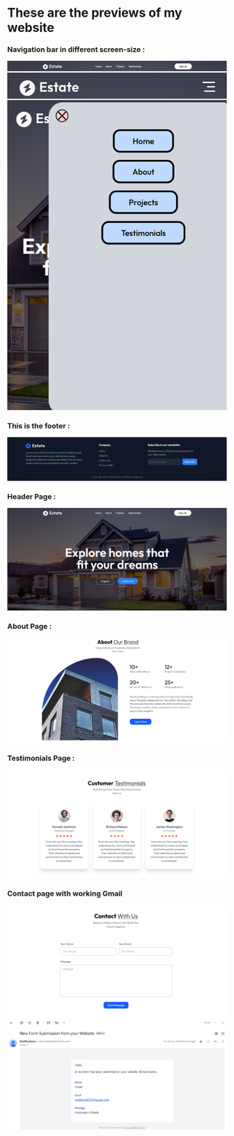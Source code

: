 <html>
<head>
<tittle><h1>These are the previews of my website</h1></tittle>
</head>
<body>
<h3>Navigation bar in different screen-size :</h3>
<img src="./public/Navbar-big.png">
<img src="./public/Navbar-small.png">
<img src="./public/Navbar-menu.png"></br>
<h3>This is the footer :</h3>
<img src="./public/Footer.png"></br>
<h3>Header Page :</h3>
<img src="./public/Header.png"></br>
<h3>About Page :</h3>
<img src="./public/About.png"></br>
<h3>Testimonials Page :</h3>
<img src="./public/Testimonials.png"></br>
<h3>Contact page with working Gmail </h3>
<img src="./public/Contact.png">
<img src="./public/Gmail.png"></br>
</body>
</html>
